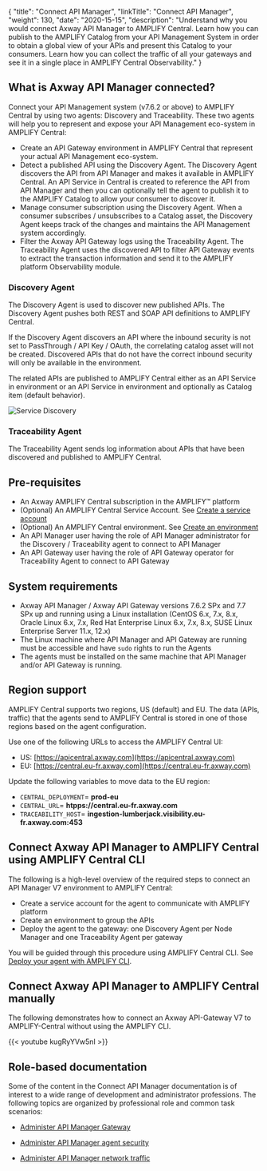 {
"title": "Connect API Manager",
"linkTitle": "Connect API Manager",
"weight": 130,
"date": "2020-15-15",
"description": "Understand why you would connect Axway API Manager to AMPLIFY Central. Learn how you can publish to the AMPLIFY Catalog from your API Management System in order to obtain a global view of your APIs and present this Catalog to your consumers. Learn how you can collect the traffic of all your gateways and see it in a single place in AMPLIFY Central Observability."
}

## What is Axway API Manager connected?

Connect your API Management system (v7.6.2 or above) to AMPLIFY Central by using two agents: Discovery and Traceability. These two agents will help you to represent and expose your API Management eco-system in AMPLIFY Central:

* Create an API Gateway environment in AMPLIFY Central that represent your actual API Management eco-system.
* Detect a published API using the Discovery Agent. The Discovery Agent discovers the API from API Manager and makes it available in AMPLIFY Central. An API Service in Central is created to reference the API from API Manager and then you can optionally tell the agent to publish it to the AMPLIFY Catalog to allow your consumer to discover it.
* Manage consumer subscription using the Discovery Agent. When a consumer subscribes / unsubscribes to a Catalog asset, the Discovery Agent keeps track of the changes and maintains the API Management system accordingly.  
* Filter the Axway API Gateway logs using the Traceability Agent. The Traceability Agent uses the discovered API to filter API Gateway events to extract the transaction information and send it to the AMPLIFY platform Observability module.

### Discovery Agent

The Discovery Agent is used to discover new published APIs. The Discovery Agent pushes both REST and SOAP API definitions to AMPLIFY Central.

If the Discovery Agent discovers an API where the inbound security is not set to PassThrough / API Key / OAuth, the correlating catalog asset will not be created. Discovered APIs that do not have the correct inbound security will only be available in the environment.

The related APIs are published to AMPLIFY Central either as an API Service in environment or an API Service in environment and optionally as Catalog item (default behavior).

![Service Discovery](/Images/central/connect-api-manager/servicediscoveryapim.png)

### Traceability Agent

The Traceability Agent sends log information about APIs that have been discovered and published to AMPLIFY Central.

## Pre-requisites

* An Axway AMPLIFY Central subscription in the AMPLIFY™ platform
* (Optional) An AMPLIFY Central Service Account. See [Create a service account](/docs/central/connect-api-manager/#create-a-new-service-account)
* (Optional) An AMPLIFY Central environment. See [Create an environment](/docs/central/connect-api-manager/prepare-amplify-central/#create-environment-using-the-UI)
* An API Manager user having the role of API Manager administrator for the Discovery / Traceability agent to connect to API Manager
* An API Gateway user having the role of API Gateway operator for Traceability Agent to connect to API Gateway

## System requirements

* Axway API Manager / Axway API Gateway versions 7.6.2 SPx and 7.7 SPx up and running using a Linux installation (CentOS 6.x, 7.x, 8.x,  Oracle Linux 6.x, 7.x, Red Hat Enterprise Linux 6.x, 7.x, 8.x, SUSE Linux Enterprise Server 11.x, 12.x)
* The Linux machine where API Manager and API Gateway are running must be accessible and have `sudo` rights to run the Agents
* The agents must be installed on the same machine that API Manager and/or API Gateway is running.

## Region support

AMPLIFY Central supports two regions, US (default) and EU. The data (APIs, traffic) that the agents send to AMPLIFY Central is stored in one of those regions based on the agent configuration.

Use one of the following URLs to access the AMPLIFY Central UI:

* US: [https://apicentral.axway.com](https://apicentral.axway.com)
* EU: [https://central.eu-fr.axway.com](https://central.eu-fr.axway.com)

Update the following variables to move data to the EU region:

* `CENTRAL_DEPLOYMENT`= **prod-eu**
* `CENTRAL_URL`= **htpps://central.eu-fr.axway.com**
* `TRACEABILITY_HOST`= **ingestion-lumberjack.visibility.eu-fr.axway.com:453**

## Connect Axway API Manager to AMPLIFY Central using AMPLIFY Central CLI

The following is a high-level overview of the required steps to connect an API Manager V7 environment to AMPLIFY Central:

* Create a service account for the agent to communicate with AMPLIFY platform
* Create an environment to group the APIs
* Deploy the agent to the gateway: one Discovery Agent per Node Manager and one Traceability Agent per gateway

You will be guided through this procedure using AMPLIFY Central CLI. See [Deploy your agent with AMPLIFY CLI](/docs/central/connect-api-manager/deploy-your-agents-with-amplify-cli/).

## Connect Axway API Manager to AMPLIFY Central manually

The following demonstrates how to connect an Axway API-Gateway V7 to AMPLIFY-Central without using the AMPLIFY CLI.

{{< youtube kugRyYVw5nI >}}

## Role-based documentation

Some of the content in the Connect API Manager documentation is of interest to a wide range of development and administrator professions. The following topics are organized by professional role and common task scenarios:

* [Administer API Manager Gateway](/docs/central/connect-api-manager/gateway-administation/)

* [Administer API Manager agent security](/docs/central/connect-api-manager/agent-security-api-manager/)

* [Administer API Manager network traffic](/docs/central/connect-api-manager/network-traffic-apimanager/)

